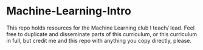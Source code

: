 # Machine-Learning-Intro
This repo holds resources for the Machine Learning club I teach/ lead.  Feel free to duplicate and disseminate parts of this curriculum, or this curriculum in full, but credit me and this repo with anything you copy directly, please.  
